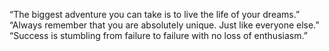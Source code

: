 “The biggest adventure you can take is to live the life of your dreams.”
“Always remember that you are absolutely unique. Just like everyone else.” 
“Success is stumbling from failure to failure with no loss of enthusiasm.”
